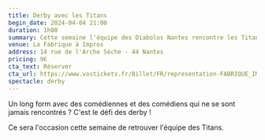 ```yaml
---
title: Derby avec les Titans
begin_date: 2024-04-04 21:00
duration: 1h00
summary: Cette semaine l'équipe des Diabolos Nantes rencontre les Titans
venue: La Fabrique à Impros
address: 14 rue de l'Arche Sèche - 44 Nantes
pricing: 9€
cta_text: Réserver
cta_url: https://www.vostickets.fr/Billet/FR/representation-FABRIQUE_IMPROS-24437-0.wb?REFID=0L43AAAAAAByAQ
spectacle: derby
---
```


Un long form avec des comédiennes et des comédiens qui ne se sont jamais rencontrés ? C'est le défi des derby !

Ce sera l'occasion cette semaine de retrouver l'équipe des Titans.